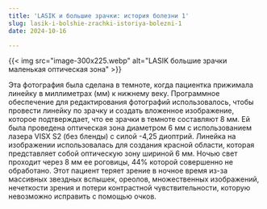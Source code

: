 ```yaml
---
title: 'LASIK и большие зрачки: история болезни 1'
slug: lasik-i-bolshie-zrachki-istoriya-bolezni-1
date: 2024-10-16

---
```

{{< img src="image-300x225.webp" alt="LASIK большие зрачки маленькая оптическая зона" >}} 

Эта фотография была сделана в темноте, когда пациентка прижимала линейку в миллиметрах (мм) к нижнему веку. Программное обеспечение для редактирования фотографий использовалось, чтобы провести линейку по зрачку и создать вложенное изображение, которое подтверждает, что ее зрачки в темноте составляют 8 мм. Ей была проведена оптическая зона диаметром 6 мм с использованием лазера VISX S2 (без бленды) с силой -4,25 диоптрий. Линейка на изображении использовалась для создания красной области, которая представляет собой оптическую зону шириной 6 мм. Ночью свет проходит через 8 мм ее роговицы, 44% которой совершенно не обработано. Этот пациент теряет зрение в ночное время из-за массивных звездных вспышек, ореолов, множественных изображений, нечеткости зрения и потери контрастной чувствительности, которую невозможно исправить с помощью очков.

&nbsp;